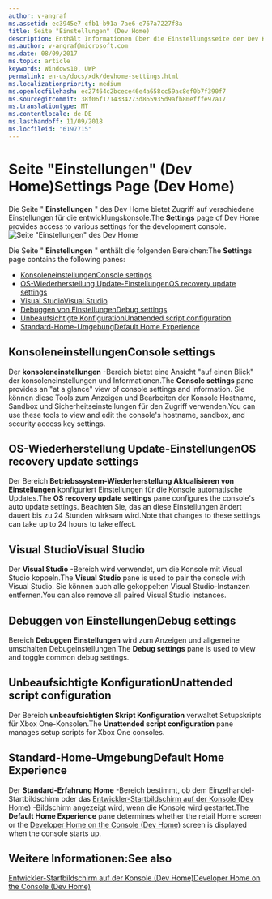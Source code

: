 ```yaml
---
author: v-angraf
ms.assetid: ec3945e7-cfb1-b91a-7ae6-e767a7227f8a
title: Seite "Einstellungen" (Dev Home)
description: Enthält Informationen über die Einstellungsseite der Dev Home-app für Xbox One.
ms.author: v-angraf@microsoft.com
ms.date: 08/09/2017
ms.topic: article
keywords: Windows10, UWP
permalink: en-us/docs/xdk/devhome-settings.html
ms.localizationpriority: medium
ms.openlocfilehash: ec27464c2bcece46e4a658cc59ac8ef0b7f390f7
ms.sourcegitcommit: 38f06f1714334273d865935d9afb80efffe97a17
ms.translationtype: MT
ms.contentlocale: de-DE
ms.lasthandoff: 11/09/2018
ms.locfileid: "6197715"
---
```

# <a name="settings-page-dev-home"></a><span data-ttu-id="809d2-104">Seite "Einstellungen" (Dev Home)</span><span class="sxs-lookup"><span data-stu-id="809d2-104">Settings Page (Dev Home)</span></span>
   
  
<span data-ttu-id="809d2-105">Die Seite " **Einstellungen** " des Dev Home bietet Zugriff auf verschiedene Einstellungen für die entwicklungskonsole.</span><span class="sxs-lookup"><span data-stu-id="809d2-105">The **Settings** page of Dev Home provides access to various settings for the development console.</span></span>   
 ![Seite "Einstellungen" des Dev Home](images/devhome_settings.png)   
  
<span data-ttu-id="809d2-107">Die Seite " **Einstellungen** " enthält die folgenden Bereichen:</span><span class="sxs-lookup"><span data-stu-id="809d2-107">The **Settings** page contains the following panes:</span></span>   
 
   *  [<span data-ttu-id="809d2-108">Konsoleneinstellungen</span><span class="sxs-lookup"><span data-stu-id="809d2-108">Console settings</span></span>](#ID4EEB)  
   *  [<span data-ttu-id="809d2-109">OS-Wiederherstellung Update-Einstellungen</span><span class="sxs-lookup"><span data-stu-id="809d2-109">OS recovery update settings</span></span>](#ID4EOB)  
   *  [<span data-ttu-id="809d2-110">Visual Studio</span><span class="sxs-lookup"><span data-stu-id="809d2-110">Visual Studio</span></span>](#ID4EYB)  
   *  [<span data-ttu-id="809d2-111">Debuggen von Einstellungen</span><span class="sxs-lookup"><span data-stu-id="809d2-111">Debug settings</span></span>](#ID4ECC)  
   *  [<span data-ttu-id="809d2-112">Unbeaufsichtigte Konfiguration</span><span class="sxs-lookup"><span data-stu-id="809d2-112">Unattended script configuration</span></span>](#ID4EMC)  
   *  [<span data-ttu-id="809d2-113">Standard-Home-Umgebung</span><span class="sxs-lookup"><span data-stu-id="809d2-113">Default Home Experience</span></span>](#ID4E3C)  

 
<a id="ID4EEB"></a>

   

## <a name="console-settings"></a><span data-ttu-id="809d2-114">Konsoleneinstellungen</span><span class="sxs-lookup"><span data-stu-id="809d2-114">Console settings</span></span>  
   
  
<span data-ttu-id="809d2-115">Der **konsoleneinstellungen** -Bereich bietet eine Ansicht "auf einen Blick" der konsoleneinstellungen und Informationen.</span><span class="sxs-lookup"><span data-stu-id="809d2-115">The **Console settings** pane provides an "at a glance" view of console settings and information.</span></span> <span data-ttu-id="809d2-116">Sie können diese Tools zum Anzeigen und Bearbeiten der Konsole Hostname, Sandbox und Sicherheitseinstellungen für den Zugriff verwenden.</span><span class="sxs-lookup"><span data-stu-id="809d2-116">You can use these tools to view and edit the console's hostname, sandbox, and security access key settings.</span></span>   
  
<a id="ID4EOB"></a>

   

## <a name="os-recovery-update-settings"></a><span data-ttu-id="809d2-117">OS-Wiederherstellung Update-Einstellungen</span><span class="sxs-lookup"><span data-stu-id="809d2-117">OS recovery update settings</span></span>  
   
  
<span data-ttu-id="809d2-118">Der Bereich **Betriebssystem-Wiederherstellung Aktualisieren von Einstellungen** konfiguriert Einstellungen für die Konsole automatische Updates.</span><span class="sxs-lookup"><span data-stu-id="809d2-118">The **OS recovery update settings** pane configures the console's auto update settings.</span></span> <span data-ttu-id="809d2-119">Beachten Sie, das an diese Einstellungen ändert dauert bis zu 24 Stunden wirksam wird.</span><span class="sxs-lookup"><span data-stu-id="809d2-119">Note that changes to these settings can take up to 24 hours to take effect.</span></span>   
  
<a id="ID4EYB"></a>

   

## <a name="visual-studio"></a><span data-ttu-id="809d2-120">Visual Studio</span><span class="sxs-lookup"><span data-stu-id="809d2-120">Visual Studio</span></span>  
   
  
<span data-ttu-id="809d2-121">Der **Visual Studio** -Bereich wird verwendet, um die Konsole mit Visual Studio koppeln.</span><span class="sxs-lookup"><span data-stu-id="809d2-121">The **Visual Studio** pane is used to pair the console with Visual Studio.</span></span> <span data-ttu-id="809d2-122">Sie können auch alle gekoppelten Visual Studio-Instanzen entfernen.</span><span class="sxs-lookup"><span data-stu-id="809d2-122">You can also remove all paired Visual Studio instances.</span></span>   
  
<a id="ID4ECC"></a>

   

## <a name="debug-settings"></a><span data-ttu-id="809d2-123">Debuggen von Einstellungen</span><span class="sxs-lookup"><span data-stu-id="809d2-123">Debug settings</span></span>  
   
  
<span data-ttu-id="809d2-124">Bereich **Debuggen Einstellungen** wird zum Anzeigen und allgemeine umschalten Debugeinstellungen.</span><span class="sxs-lookup"><span data-stu-id="809d2-124">The **Debug settings** pane is used to view and toggle common debug settings.</span></span>   
  
<a id="ID4EMC"></a>

   

## <a name="unattended-script-configuration"></a><span data-ttu-id="809d2-125">Unbeaufsichtigte Konfiguration</span><span class="sxs-lookup"><span data-stu-id="809d2-125">Unattended script configuration</span></span>  
   
  
<span data-ttu-id="809d2-126">Der Bereich **unbeaufsichtigten Skript Konfiguration** verwaltet Setupskripts für Xbox One-Konsolen.</span><span class="sxs-lookup"><span data-stu-id="809d2-126">The **Unattended script configuration** pane manages setup scripts for Xbox One consoles.</span></span>   
  
<a id="ID4E3C"></a>

   

## <a name="default-home-experience"></a><span data-ttu-id="809d2-127">Standard-Home-Umgebung</span><span class="sxs-lookup"><span data-stu-id="809d2-127">Default Home Experience</span></span>  
   
  
<span data-ttu-id="809d2-128">Der **Standard-Erfahrung Home** -Bereich bestimmt, ob dem Einzelhandel-Startbildschirm oder das [Entwickler-Startbildschirm auf der Konsole (Dev Home)](dev-home.md) -Bildschirm angezeigt wird, wenn die Konsole wird gestartet.</span><span class="sxs-lookup"><span data-stu-id="809d2-128">The **Default Home Experience** pane determines whether the retail Home screen or the [Developer Home on the Console (Dev Home)](dev-home.md) screen is displayed when the console starts up.</span></span>   
  
<a id="ID4EJD"></a>

   

## <a name="see-also"></a><span data-ttu-id="809d2-129">Weitere Informationen:</span><span class="sxs-lookup"><span data-stu-id="809d2-129">See also</span></span>  
 [<span data-ttu-id="809d2-130">Entwickler-Startbildschirm auf der Konsole (Dev Home)</span><span class="sxs-lookup"><span data-stu-id="809d2-130">Developer Home on the Console (Dev Home)</span></span>](dev-home.md)

  